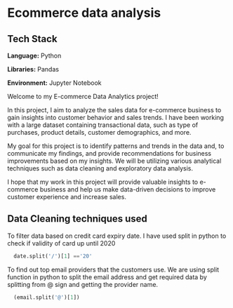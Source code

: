 

# Ecommerce data analysis 

## Tech Stack

**Language:** Python

**Libraries:** Pandas 

**Environment:** Jupyter Notebook 

Welcome to my E-commerce Data Analytics project!

In this project, I aim to analyze the sales data for e-commerce business to gain insights into customer behavior and sales trends. I have been working with a large dataset containing transactional data, such as type of  purchases, product details, customer demographics, and more.

My goal for this project is to identify patterns and trends in the data and, to communicate my findings, and provide recommendations for business improvements based on my insights. We will be utilizing various analytical techniques such as data cleaning and exploratory data analysis.

I hope that my work in this project will provide valuable insights to e-commerce business and help us make data-driven decisions to improve customer experience and increase sales.

## Data Cleaning techniques used



To filter data based on credit card expiry date. I have used split in python to check if validity of card up until 2020

```Python
  date.split('/')[1] =='20'
```

To find out top email providers that the customers use. We are using split function in python to split the email address and get required data by splitting from @ sign and getting the provider name.
```Python
  (email.split('@')[1])
```
